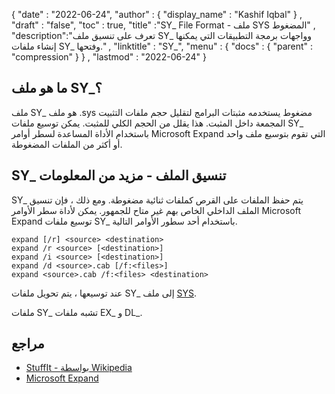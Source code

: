 {
  "date" : "2022-06-24",
  "author" : {
    "display_name" : "Kashif Iqbal"
} ,
  "draft" : "false",
  "toc" : true,
  "title" :"SY_ File Format - ملف SYS المضغوط" ,
  "description":"تعرف على تنسيق ملف SY_ وواجهات برمجة التطبيقات التي يمكنها إنشاء ملفات SY_ وفتحها." ,
  "linktitle" : "SY_",
  "menu" : {
    "docs" : {
      "parent" : "compression"
}
} ,
  "lastmod" : "2022-06-24"
}

## ما هو ملف SY_؟

ملف SY_ هو ملف .sys مضغوط يستخدمه مثبتات البرامج لتقليل حجم ملفات التثبيت المجمعة داخل المثبت. هذا يقلل من الحجم الكلي للمثبت. يمكن توسيع ملفات SY_ باستخدام الأداة المساعدة لسطر أوامر Microsoft Expand التي تقوم بتوسيع ملف واحد أو أكثر من الملفات المضغوطة.

## SY_ تنسيق الملف - مزيد من المعلومات

SY_ يتم حفظ الملفات على القرص كملفات ثنائية مضغوطة. ومع ذلك ، فإن تنسيق الملف الداخلي الخاص بهم غير متاح للجمهور. يمكن لأداة سطر الأوامر Microsoft Expand توسيع ملفات SY_ باستخدام أحد سطور الأوامر التالية.

```
expand [/r] <source> <destination>
expand /r <source> [<destination>]
expand /i <source> [<destination>]
expand /d <source>.cab [/f:<files>]
expand <source>.cab /f:<files> <destination>
```
عند توسيعها ، يتم تحويل ملفات SY_ إلى ملف [SYS](/system/sys/).

ملفات SY_ تشبه ملفات EX_ و DL_.

## مراجع

* [StuffIt - بواسطة Wikipedia](https://en.wikipedia.org/wiki/StuffIt)
* [Microsoft Expand](https://learn.microsoft.com/en-us/windows-server/administration/windows-commands/expand)

